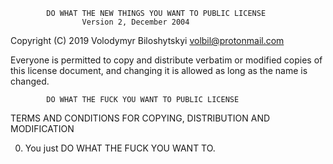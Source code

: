             DO WHAT THE NEW THINGS YOU WANT TO PUBLIC LICENSE
                    Version 2, December 2004

 Copyright (C) 2019 Volodymyr Biloshytskyi <volbil@protonmail.com>

 Everyone is permitted to copy and distribute verbatim or modified
 copies of this license document, and changing it is allowed as long
 as the name is changed.

            DO WHAT THE FUCK YOU WANT TO PUBLIC LICENSE
   TERMS AND CONDITIONS FOR COPYING, DISTRIBUTION AND MODIFICATION

  0. You just DO WHAT THE FUCK YOU WANT TO.
